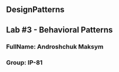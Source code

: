 ## DesignPatterns
## Lab #3 - Behavioral Patterns
### FullName: Androshchuk Maksym
### Group: IP-81
